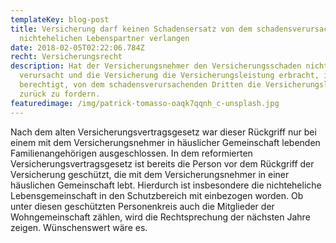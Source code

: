 ```yaml
---
templateKey: blog-post
title: Versicherung darf keinen Schadensersatz von dem schadensverursachenden
  nichtehelichen Lebenspartner verlangen
date: 2018-02-05T02:22:06.784Z
recht: Versicherungsrecht
description: Hat der Versicherungsnehmer den Versicherungsschaden nicht selbst
  verursacht und die Versicherung die Versicherungsleistung erbracht, ist diese
  berechtigt, von dem schadensverursachenden Dritten die Versicherungsleistung
  zurück zu fordern.
featuredimage: /img/patrick-tomasso-oaqk7qqnh_c-unsplash.jpg
---
```

Nach dem alten Versicherungsvertragsgesetz war dieser Rückgriff nur bei einem mit dem Versicherungsnehmer in häuslicher Gemeinschaft lebenden Familienangehörigen ausgeschlossen. In dem reformierten Versicherungsvertragsgesetz ist bereits die Person vor dem Rückgriff der Versicherung geschützt, die mit dem Versicherungsnehmer in einer häuslichen Gemeinschaft lebt. Hierdurch ist insbesondere die nichteheliche Lebensgemeinschaft in den Schutzbereich mit einbezogen worden. Ob unter diesen geschützten Personenkreis auch die Mitglieder der Wohngemeinschaft zählen, wird die Rechtsprechung der nächsten Jahre zeigen. Wünschenswert wäre es.